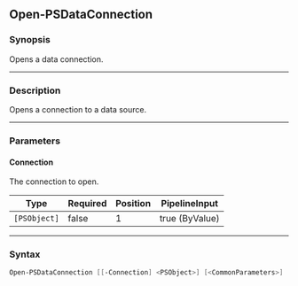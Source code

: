 Open-PSDataConnection
---------------------

### Synopsis
Opens a data connection.

---

### Description

Opens a connection to a data source.

---

### Parameters
#### **Connection**
The connection to open.

|Type        |Required|Position|PipelineInput |
|------------|--------|--------|--------------|
|`[PSObject]`|false   |1       |true (ByValue)|

---

### Syntax
```PowerShell
Open-PSDataConnection [[-Connection] <PSObject>] [<CommonParameters>]
```
